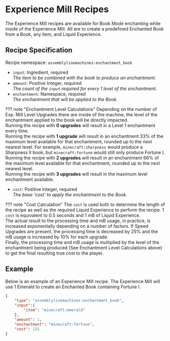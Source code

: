 # Experience Mill Recipes

The Experience Mill recipes are available for Book Mode enchanting while inside of the Experience Mill. All are to create a predefined Enchanted Book from a Book, any item, and Liquid Experience.

## Recipe Specification

Recipe namespace: `assemblylinemachines:enchantment_book`

- `input`: Ingredient, required  
*The item to be combined with the book to produce an enchantment.*
- `amount`: Positive Integer, required  
*The count of the `input` required for every 1 level of the enchantment.*
- `enchantment`: Namespace, required  
*The enchantment that will be applied to the Book.*

??? note "Enchantment Level Calculations"
    Depending on the number of Exp. Mill Level Upgrades there are inside of the machine, the level of the enchantment applied to the book will be directly impacted.  
    Running the recipe with **0 upgrades** will result in a Level 1 enchantment every time.  
    Running the recipe with **1 upgrade** will result in an enchantment 33% of the maximum level available for that enchantment, rounded up to the next nearest level. For example, `minecraft:sharpness` would produce a Sharpness II book, but `minecraft:fortune` would still only produce Fortune I.  
    Running the recipe with **2 upgrades** will result in an enchantment 66% of the maximum level available for that enchantment, rounded up to the next nearest level.  
    Running the recipe with **3 upgrades** will result in the maximum level enchantment available.


- `cost`: Positive Integer, required  
*The base 'cost' to apply the enchantment to the Book.*

??? note "Cost Calculation"
    The `cost` is used both to determine the length of the recipe as well as the required Liquid Experience to perform the recipe. 1 `cost` is equivalent to 0.5 seconds and 1 mB of Liquid Experience.  
    The actual result to the processing time and mB usage, in practice, is increased exponentially depending on a number of factors. If Speed Upgrades are present, the processing time is decreased by 25% and the mB usage is increased by 10% for each upgrade.  
    Finally, the processing time and mB usage is multiplied by the level of the enchantment being produced (See Enchantment Level Calculations above) to get the final resulting true cost to the player.

## Example

Below is an example of an Experience Mill recipe. The Experience Mill will use 1 Emerald to create an Enchanted Book containing Fortune I.

``` json
{
	"type": "assemblylinemachines:enchantment_book",
	"input":{
		"item": "minecraft:emerald"
	},
	"amount": 1,
	"enchantment": "minecraft:fortune",
	"cost": 125
}
```